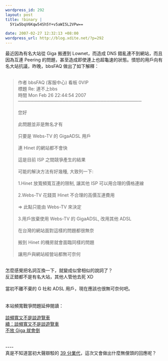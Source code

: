 ```yaml
--- 
wordpress_id: 292
layout: post
title: !binary |
  5Yiw5bqV6Kqw54Sh5Y+v5aWI5L2VPw==

date: 2007-02-27 12:32:13 +08:00
wordpress_url: http://blog.xdite.net/?p=292
---
```

最近因為有名大站從 Giga 搬遷到 Lownet，而造成 DNS 錯亂連不到網站，而且因為互連 Peering 的問題，甚至造成即使連上也超龜速的狀態。憤怒的用戶向有名大站抗議，昨晚，bbsFAQ 做出了如下解釋：<br /><br /><blockquote> 作者  bbsFAQ (客服中心)                                    看板  0VIP<br /> 標題  Re: 連不上bbs<br /> 時間  Mon Feb 26 22:44:54 2007<br />───────────────────────────────────────<br /><br />您好<br /><br />此問題並非是無名才有<br /><br />只要是 Webs-TV 的 GigaADSL 用戶<br /><br />連 Hinet 的網站都不會快<br /><br />這是目前 ISP 之間競爭產生的結果<br /><br />可能的解決方法有好幾種, 大致列一下:<br /><br />1.Hinet 放寬頻寬互連的限制, 讓其他 ISP 可以用合理的價格連線<br /><br />2.Webs-TV 花錢買 Hinet 不合理的高價互連費用<br /><br />  =&gt; 此點只能由 Webs-TV 來決定<br /><br />3.用戶放棄使用 Webs-TV 的 GigaADSL, 改用其他 ADSL<br /><br />在台灣的網站面對這樣的問題都很無奈<br /><br />搬到 Hinet 的機房就會面臨同樣的問題<br /><br />讓用戶與網站經營站都無可奈何</blockquote><br />怎麼感覺把名詞互換一下，就變成似曾相似的說詞了？<br />反正錯都不是有名大站，其他人管他去死 XD <br /><br />當初不離不棄的 G 社和 ADSL 用戶，現在應該也很無可奈何吧。<br />&nbsp;<br /><br />本站頻寬戰爭問題延伸閱讀：<br /><br /><a href="http://blog.xdite.net/?p=87" title="目前有 13 篇評論">談頻寬又不是談遊覽車</a><br /><a href="http://blog.xdite.net/?p=88" title="目前有 12 篇評論">續：談頻寬又不是談遊覽車</a><br /><a href="http://blog.xdite.net/?p=90" title="目前有 29 篇評論">不放 Giga 就會倒</a><br /><br /><br />----<br />真是不知道當初大聲辯駁的 <a href="http://blog.xdite.net/?p=93">39 分業代</a>，這次又會做出什麼無俚頭的回應呢？
